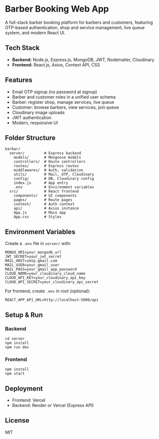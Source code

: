 # Barber Booking Web App

A full-stack barber booking platform for barbers and customers, featuring OTP-based authentication, shop and service management, live queue system, and modern React UI.

## Tech Stack
- **Backend:** Node.js, Express.js, MongoDB, JWT, Nodemailer, Cloudinary
- **Frontend:** React.js, Axios, Context API, CSS

## Features
- Email OTP signup (no password at signup)
- Barber and customer roles in a unified user schema
- Barber: register shop, manage services, live queue
- Customer: browse barbers, view services, join queue
- Cloudinary image uploads
- JWT authentication
- Modern, responsive UI

## Folder Structure
```
barbar/
  server/         # Express backend
    models/       # Mongoose models
    controllers/  # Route controllers
    routes/       # Express routes
    middlewares/  # Auth, validation
    utils/        # Mail, OTP, Cloudinary
    config/       # DB, Cloudinary config
    index.js      # App entry
    .env          # Environment variables
  src/            # React frontend
    components/   # UI components
    pages/        # Route pages
    context/      # Auth context
    api/          # Axios instance
    App.js        # Main app
    App.css       # Styles
```

## Environment Variables
Create a `.env` file in `server/` with:
```
MONGO_URI=your_mongodb_url
JWT_SECRET=your_jwt_secret
MAIL_HOST=smtp.gmail.com
MAIL_USER=your_gmail_user
MAIL_PASS=your_gmail_app_password
CLOUD_NAME=your_cloudinary_cloud_name
CLOUD_API_KEY=your_cloudinary_api_key
CLOUD_API_SECRET=your_cloudinary_api_secret
```

For frontend, create `.env` in root (optional):
```
REACT_APP_API_URL=http://localhost:5000/api
```

## Setup & Run
### Backend
```
cd server
npm install
npm run dev
```

### Frontend
```
npm install
npm start
```

## Deployment
- Frontend: Vercel
- Backend: Render or Vercel (Express API)

## License
MIT
